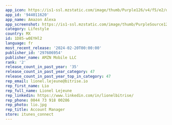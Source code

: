 ```yaml
---
app_icon: https://is1-ssl.mzstatic.com/image/thumb/Purple126/v4/f5/e2/d7/f5e2d7b1-ab20-99f0-9fbd-d70cd14b3545/AppIcon-1x_U007emarketing-0-7-0-0-85-220-0.png/1024x1024bb.png
app_id: '944011620'
app_name: Amazon Alexa
app_screenshot: https://is1-ssl.mzstatic.com/image/thumb/PurpleSource126/v4/d2/d6/a3/d2d6a398-8e25-9e43-4284-0a3c73fa430a/aa18c4bd-6f1f-42f3-9b91-e6d66a840268_iPhone_Home.png/1242x2688bb.png
category: Lifestyle
country: MX
id: 1D85-w0EYHl2
language: fr
most_recent_release: '2024-02-20T00:00:00'
publisher_id: '297606954'
publisher_name: AMZN Mobile LLC
rank: '2'
release_count_in_past_year: '35'
release_count_in_past_year_category: 47
release_count_in_past_year_top_in_category: 47
rep_email: lionel.lejeune@bitrise.io
rep_first_name: Lio
rep_full_name: Lionel Lejeune
rep_linkedin: https://www.linkedin.com/in/lionelbitrise/
rep_phone: 0044 73 918 00286
rep_photo: lio.jpg
rep_title: Account Manager
store: itunes_connect
---
```

